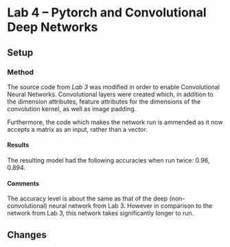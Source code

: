 # Lab 4 – Pytorch and Convolutional Deep Networks

## Setup

### Method

The source code from _Lab 3_ was modified in order to enable Convolutional Neural Networks. Convolutional layers were created which, in addition to the dimension attributes, feature attributes for the dimensions of the convolution kernel, as well as image padding.

Furthermore, the code which makes the network run is ammended as it now accepts a matrix as an input, rather than a vector.

#### Results

The resulting model had the following accuracies when run twice: 0.96, 0.894.

#### Comments

The accuracy level is about the same as that of the deep (non-convolutional) neural network from Lab 3. However in comparison to the network from Lab 3, this network takes significantly longer to run.

## Changes
